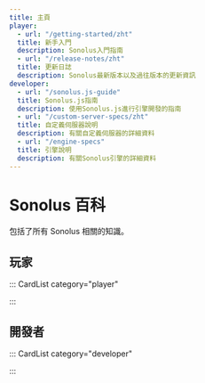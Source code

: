 ```yaml
---
title: 主頁
player:
  - url: "/getting-started/zht"
  title: 新手入門
  description: Sonolus入門指南
  - url: "/release-notes/zht"
  title: 更新日誌
  description: Sonolus最新版本以及過往版本的更新資訊
developer:
  - url: "/sonolus.js-guide"
  title: Sonolus.js指南
  description: 使用Sonolus.js進行引擎開發的指南
  - url: "/custom-server-specs/zht"
  title: 自定義伺服器說明
  description: 有關自定義伺服器的詳細資料
  - url: "/engine-specs"
  title: 引擎說明
  description: 有關Sonolus引擎的詳細資料
---
```


# Sonolus 百科

包括了所有 Sonolus 相關的知識。

## 玩家

::: CardList category="player"

:::

## 開發者

::: CardList category="developer"

:::
